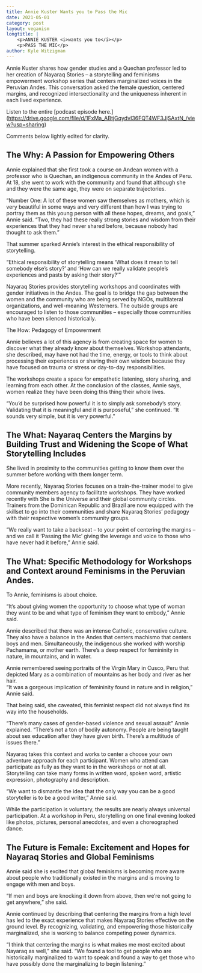 ```yaml
---
title: Annie Kuster Wants you to Pass the Mic
date: 2021-05-01
category: post
layout: veganism
longtitle: | 
    <p>ANNIE KUSTER <i>wants you to</i></p>
    <p>PASS THE MIC</p>
author: Kyle Witzigman
---
```


Annie Kuster shares how gender studies and a Quechan professor led to her creation of Nayaraq Stories – a storytelling and feminisms empowerment workshop series that centers marginalized voices in the Peruvian Andes. This conversation asked the female question, centered margins, and recognized intersectionality and the uniqueness inherent in each lived experience.

Listen to the entire [podcast episode here.] (https://drive.google.com/file/d/1FxMa_ABtjGqydvI36FQT4WF3JjSAxtN_/view?usp=sharing)

Comments below lightly edited for clarity.

## The Why: A Passion for Empowering Others

Annie explained that she first took a course on Andean women with a professor who is Quechan, an indigenous community in the Andes of Peru. At 18, she went to work with the community and found that although she and they were the same age, they were on separate trajectories.

“Number One: A lot of these women saw themselves as mothers, which is very beautiful in some ways and very different than how I was trying to portray them as this young person with all these hopes, dreams, and goals,” Annie said. “Two, they had these really strong stories and wisdom from their experiences that they had never shared before, because nobody had thought to ask them.”

That summer sparked Annie’s interest in the ethical responsibility of storytelling.

“Ethical responsibility of storytelling means ‘What does it mean to tell somebody else’s story?’ and ‘How can we really validate people’s experiences and pasts by asking their story?’”

Nayaraq Stories provides storytelling workshops and coordinates with gender initiatives in the Andes. The goal is to bridge the gap between the women and the community who are being served by NGOs, multilateral organizations, and well-meaning Westerners. The outside groups are encouraged to listen to those communities – especially those communities who have been silenced historically.

The How: Pedagogy of Empowerment

Annie believes a lot of this agency is from creating space for women to discover what they already know about themselves. Workshop attendants, she described, may have not had the time, energy, or tools to think about processing their experiences or sharing their own wisdom because they have focused on trauma or stress or day-to-day responsibilities.

The workshops create a space for empathetic listening, story sharing, and learning from each other. At the conclusion of the classes, Annie says, women realize they have been doing this thing their whole lives.

“You’d be surprised how powerful it is to simply ask somebody’s story. Validating that it is meaningful and it is purposeful,” she continued. “It sounds very simple, but it is very powerful.”

## The What: Nayaraq Centers the Margins by Building Trust and Widening the Scope of What Storytelling Includes

She lived in proximity to the communities getting to know them over the summer before working with them longer term.

More recently, Nayaraq Stories focuses on a train-the-trainer model to give community members agency to facilitate workshops. They have worked recently with She is the Universe and their global community circles. Trainers from the Dominican Republic and Brazil are now equipped with the skillset to go into their communities and share Nayaraq Stories’ pedagogy with their respective women’s community groups.

“We really want to take a backseat – to your point of centering the margins – and we call it ‘Passing the Mic’ giving the leverage and voice to those who have never had it before,” Annie said.

## The What: Specific Methodology for Workshops and Context around Feminisms in the Peruvian Andes.

To Annie, feminisms is about choice.

“It’s about giving women the opportunity to choose what type of woman they want to be and what type of feminism they want to embody,” Annie said.

Annie described that there was an intense Catholic, conservative culture. They also have a balance in the Andes that centers machismo that centers boys and men. Simultaneously, the indigenous she worked with worship Pachamama, or mother earth. There’s a deep respect for femininity in nature, in mountains, and in water. 

Annie remembered seeing portraits of the Virgin Mary in Cusco, Peru that depicted Mary as a combination of mountains as her body and river as her hair.  
“It was a gorgeous implication of femininity found in nature and in religion,” Annie said.

That being said, she caveated, this feminist respect did not always find its way into the households. 

“There’s many cases of gender-based violence and sexual assault” Annie explained. “There’s not a ton of bodily autonomy. People are being taught about sex education after they have given birth. There’s a multitude of issues there.”

Nayaraq takes this context and works to center a choose your own adventure approach for each participant. Women who attend can participate as fully as they want to in the workshops or not at all. Storytelling can take many forms in written word, spoken word, artistic expression, photography and description. 

“We want to dismantle the idea that the only way you can be a good storyteller is to be a good writer,” Annie said.

While the participation is voluntary, the results are nearly always universal participation. At a workshop in Peru, storytelling on one final evening looked like photos, pictures, personal anecdotes, and even a choreographed dance.

## The Future is Female: Excitement and Hopes for Nayaraq Stories and Global Feminisms

Annie said she is excited that global feminisms is becoming more aware about people who traditionally existed in the margins and is moving to engage with men and boys. 

“If men and boys are knocking it down from above, then we’re not going to get anywhere,” she said.

Annie continued by describing that centering the margins from a high level has led to the exact experience that makes Nayaraq Stories effective on the ground level. By recognizing, validating, and empowering those historically marginalized, she is working to balance competing power dynamics. 

“I think that centering the margins is what makes me most excited about Nayaraq as well,” she said. “We found a tool to get people who are historically marginalized to want to speak and found a way to get those who have possibly done the marginalizing to begin listening.”
